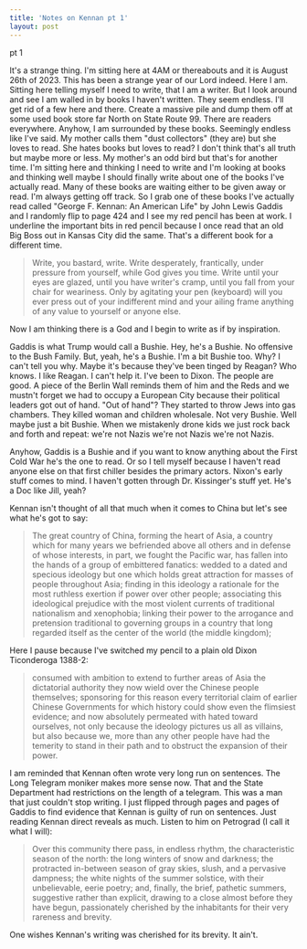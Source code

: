 ```yaml
---
title: 'Notes on Kennan pt 1'
layout: post
---
```


pt 1

It's a strange thing. I'm sitting here at 4AM or thereabouts and it is August 26th of 2023. This has been a strange year of our Lord indeed. Here I am. Sitting here telling myself I need to write, that I am a writer. But I look around and see I am walled in by books I haven't written. They seem endless. I'll get rid of a few here and there. Create a massive pile and dump them off at some used book store far North on State Route 99. There are readers everywhere. Anyhow, I am surrounded by these books. Seemingly endless like I've said. My mother calls them "dust collectors" (they are) but she loves to read. She hates books but loves to read? I don't think that's all truth but maybe more or less. My mother's an odd bird but that's for another time. I'm sitting here and thinking I need to write and I'm looking at books and thinking well maybe I should finally write about one of the books I've actually read. Many of these books are waiting either to be given away or read. I'm always getting off track. So I grab one of these books I've actually read called "George F. Kennan: An American Life" by John Lewis Gaddis and I randomly flip to page 424 and I see my red pencil has been at work. I underline the important bits in red pencil because I once read that an old Big Boss out in Kansas City did the same. That's a different book for a different time.

> Write, you bastard, write. Write desperately, frantically, under pressure from yourself, while God gives you time. Write until your eyes are glazed, until you have writer's cramp, until you fall from your chair for weariness. Only by agitating your pen (keyboard) will you ever press out of your indifferent mind and your ailing frame anything of any value to yourself or anyone else.

Now I am thinking there is a God and I begin to write as if by inspiration.

Gaddis is what Trump would call a Bushie. Hey, he's a Bushie. No offensive to the Bush Family. But, yeah, he's a Bushie. I'm a bit Bushie too. Why? I can't tell you why. Maybe it's because they've been tinged by Reagan? Who knows. I like Reagan. I can't help it. I've been to Dixon. The people are good. A piece of the Berlin Wall reminds them of him and the Reds and we mustn't forget we had to occupy a European City because their political leaders got out of hand. "Out of hand"? They started to throw Jews into gas chambers. They killed woman and children wholesale. Not very Bushie. Well maybe just a bit Bushie. When we mistakenly drone kids we just rock back and forth and repeat: we're not Nazis we're not Nazis we're not Nazis.

Anyhow, Gaddis is a Bushie and if you want to know anything about the First Cold War he's the one to read. Or so I tell myself because I haven't read anyone else on that first chiller besides the primary actors. Nixon's early stuff comes to mind. I haven't gotten through Dr. Kissinger's stuff yet. He's a Doc like Jill, yeah?

Kennan isn't thought of all that much when it comes to China but let's see what he's got to say:

> The great country of China, forming the heart of Asia, a country which for many years we befriended above all others and in defense of whose interests, in part, we fought the Pacific war, has fallen into the hands of a group of embittered fanatics: wedded to a dated and specious ideology but one which holds great attraction for masses of people throughout Asia; finding in this ideology a rationale for the most ruthless exertion if power over other people; associating this ideological prejudice with the most violent currents of traditional nationalism and xenophobia; linking their power to the arrogance and pretension traditional to governing groups in a country that long regarded itself as the center of the world (the middle kingdom);

Here I pause because I've switched my pencil to a plain old Dixon Ticonderoga 1388-2:

> consumed with ambition to extend to further areas of Asia the dictatorial authority they now wield over the Chinese people themselves; sponsoring for this reason every territorial claim of earlier Chinese Governments for which history could show even the flimsiest evidence; and now absolutely permeated with hated toward ourselves, not only because the ideology pictures us all as villains, but also because we, more than any other people have had the temerity to stand in their path and to obstruct the expansion of their power.

I am reminded that Kennan often wrote very long run on sentences. The Long Telegram moniker makes more sense now. That and the State Department had restrictions on the length of a telegram. This was a man that just couldn't stop writing. I just flipped through pages and pages of Gaddis to find evidence that Kennan is guilty of run on sentences. Just reading Kennan direct reveals as much. Listen to him on Petrograd (I call it what I will):

> Over this community there pass, in endless rhythm, the characteristic season of the north: the long winters of snow and darkness; the protracted in-between season of gray skies, slush, and a pervasive dampness; the white nights of the summer solstice, with their unbelievable, eerie poetry; and, finally, the brief, pathetic summers, suggestive rather than explicit, drawing to a close almost before they have begun, passionately cherished by the inhabitants for their very rareness and brevity.

One wishes Kennan's writing was cherished for its brevity. It ain't.
